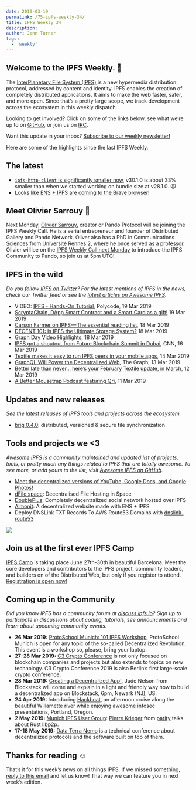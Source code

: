```yaml
---
date: 2019-03-19
permalink: /75-ipfs-weekly-34/
title: IPFS Weekly 34
description:
author: Jenn Turner
tags:
  - 'weekly'
---
```


## Welcome to the IPFS Weekly. 👋

The [InterPlanetary File System (IPFS)](https://ipfs.io/) is a new hypermedia distribution protocol, addressed by content and identity. IPFS enables the creation of completely distributed applications. It aims to make the web faster, safer, and more open. Since that’s a pretty large scope, we track development across the ecosystem in this weekly dispatch.

Looking to get involved? Click on some of the links below, see what we’re up to on [GitHub](https://github.com/ipfs), or join us on [IRC](https://riot.im/app/#/room/#ipfs:matrix.org).

Want this update in your inbox? [Subscribe to our weekly newsletter!](http://eepurl.com/gL2Pi5)

Here are some of the highlights since the last IPFS Weekly.

## The latest

- [`ipfs-http-client` is significantly smaller now](https://twitter.com/_alanshaw/status/1106500694452985856), v30.1.0 is about 33% smaller than when we started working on bundle size at v28.1.0. 🙀
- [Looks like ENS + IPFS are coming to the Brave browser!](https://twitter.com/ensdomains/status/1105565560224563202)

## Meet Olivier Sarrouy 👋

Next Monday, [Olivier Sarrouy](https://twitter.com/osarrouy), creator or Pando Protocol will be joining the IPFS Weekly Call. He is a serial entrepreneur and founder of Distributed Gallery and Pando Network. Oliver also has a PhD in Communications Sciences from Université Rennes 2, where he once served as a professor. Olivier will be on the [IPFS Weekly Call next Monday](https://github.com/ipfs/team-mgmt#-ipfs-weekly-call--formerly-known-as-ipfs-all-hands-call) to introduce the IPFS Community to Pando, so join us at 5pm UTC!

## IPFS in the wild

_Do you follow [IPFS on Twitter](https://twitter.com/IPFSbot)? For the latest mentions of IPFS in the news, check our Twitter feed or see the [latest articles on Awesome IPFS](https://awesome.ipfs.io/categories/articles/)._

- VIDEO: [IPFS - Hands-On Tutorial](https://www.youtube.com/watch?v=KIEq2FyMczs), Polycode, 19 Mar 2019
- [ScryptaChain, DApp Smart Contract and a Smart Card as a gift!](https://fabryprog.blogspot.com/2019/03/scrypta-chain-dapp-smart-contract-smart-card.html) 19 Mar 2019
- [Carson Farmer on IPFS — The essential reading list](https://medium.com/textileio/carson-farmer-on-ipfs-the-essential-reading-list-57c978cfb951), 18 Mar 2019
- [DECENT 101: Is IPFS the Ultimate Storage System?](https://decent.ch/decent101/decent-101-is-ipfs-the-ultimate-storage-system/) 18 Mar 2019
- [Graph Day Video Highlights](https://medium.com/graphprotocol/graph-day-video-highlights-eee20074a9c7), 18 Mar 2019
- [IPFS got a shoutout from Future Blockchain Summit in Dubai](https://twitter.com/NovaCryptoLTD/status/1106861718544760832), CNN, 16 Mar 2019
- [Textile makes it easy to run IPFS peers in your mobile apps](https://medium.com/textileio/textile-makes-it-easy-to-run-ipfs-peers-in-your-mobile-apps-f797af98311b), 14 Mar 2019
- [GraphQL Will Power the Decentralized Web](https://medium.com/graphprotocol/graphql-will-power-the-decentralized-web-d7443a69c69a), The Graph, 13 Mar 2019
- [Better late than never… here’s your February Textile update, in March](https://medium.com/textileio/textile-update-february-2019-71dea91c084a), 12 Mar 2019
- [A Better Mousetrap Podcast featuring Qri](https://qri.io/blog/a_better_mousetrap_podcast/), 11 Mar 2019

## Updates and new releases

_See the latest releases of IPFS tools and projects across the ecosystem._

- [brig 0.4.0](https://github.com/sahib/brig/blob/master/CHANGELOG.md): distributed, versioned & secure file synchronization

## Tools and projects we <3

_[Awesome IPFS](https://awesome.ipfs.io/) is a community maintained and updated list of projects, tools, or pretty much any things related to IPFS that are totally awesome. To see more, or add yours to the list, visit [Awesome IPFS on GitHub](https://github.com/ipfs/awesome-ipfs)._

- [Meet the decentralized versions of YouTube, Google Docs, and Google Photos!](https://en.softonic.com/articles/decentralized-apps)
- [dFile.space](https://dfile.space/): Decentralised File Hosting in Space
- [DoublePlus](https://ipfs.io/ipns/ipfs.doubleplus.io): Completely decentralized social network hosted over IPFS
- [Almonit](almonit.eth): A decentralized website made with ENS + IPFS
- Deploy DNSLink TXT Records To AWS Route53 Domains with [dnslink-route53](https://github.com/RTradeLtd/dnslink-route53)

![](https://ipfs.io/ipfs/Qmd11gtyigpCjo4MfzXuj9MKuMF3Dj1EZEvbNRZeQE1jd4)

## Join us at the first ever IPFS Camp

[IPFS Camp](https://blog.ipfs.io/72-ann-ipfs-camp/) is taking place June 27th-30th in beautiful Barcelona. Meet the core developers and contributors to the IPFS project, community leaders, and builders on of the Distributed Web, but only if you register to attend. [Registration is open now!](https://camp.ipfs.io/)

## Coming up in the Community

_Did you know IPFS has a community forum at [discuss.ipfs.io](https://discuss.ipfs.io/)? Sign up to participate in discussions about coding, tutorials, see announcements and learn about upcoming community events._

- **26 Mar 2019:** [ProtoSchool Munich: 101 IPFS Workshop](https://www.meetup.com/Munich-IPFS-User-Group/events/259839294), ProtoSchool Munich is open for any topic of the so-called Decentralized Revolution. This event is a workshop so, please, bring your laptop.
- **27-28 Mar 2019:** [C3 Crypto Conference](https://crypto-conference.com/) is not only focused on blockchain companies and projects but also extends to topics on new technology. C3 Crypto Conference 2019 is also Berlin’s first large-scale crypto conference.
- **28 Mar 2019:** [Creating a Decentralized App!](https://www.meetup.com/Blockstack-Newark-the-New-Internet-for-Decentralized-Apps/events/257563100/?_xtd=gqFyqTE4NzU3MjE5NKFwo3dlYg&from=ref), Jude Nelson from Blockstack will come and explain in a light and friendly way how to build a decentralized app on Blockstack, 6pm, Newark (NJ), US.
- **24 Apr 2019:** Introducing [Hackboat](https://hackboat.org/), an afternoon cruise along the beautiful Willamette river while enjoying awesome infosec presentations, Portland, Oregon.
- **2 May 2019:** [Munich IPFS User Group](https://www.meetup.com/de-DE/Munich-IPFS-User-Group/events/259762490/): [Pierre Krieger](https://twitter.com/tomaka17) from [parity](https://www.parity.io/) talks about Rust libp2p.
- **17-18 May 2019:** [Data Terra Nemo](https://dtn.is/) is a technical conference about decentralized protocols and the software built on top of them.

## Thanks for reading ☺️

That’s it for this week’s news on all things IPFS. If we missed something, [reply to this email](mailto:newsletter@ipfs.io) and let us know! That way we can feature you in next week’s edition.
